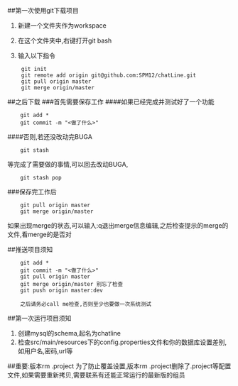 ##第一次使用git下载项目
1. 新建一个文件夹作为workspace
2. 在这个文件夹中,右键打开git bash
3. 输入以下指令

		git init
		git remote add origin git@github.com:SPM12/chatLine.git
		git pull origin master
		git merge origin/master

##之后下载
###首先需要保存工作
####如果已经完成并测试好了一个功能

		git add *
		git commit -m "<做了什么>"

####否则,若还没改动完BUGA
		
		git stash
	
等完成了需要做的事情,可以回去改动BUGA,

		git stash pop

###保存完工作后
		
		git pull origin master
		git merge origin/master

如果出现merge的状态,可以输入:q退出merge信息编辑,之后检查提示的merge的文件,看merge的是否对
		
##推送项目须知
		
		git add *
		git commit -m "<做了什么>"
		git pull origin master 
		git merge origin/master 别忘了检查
		git push origin master:dev

		之后请务必call me检查,否则至少也要做一次系统测试
		
##第一次运行项目须知
1. 创建mysql的schema,起名为chatline
2. 检查src/main/resources下的config.properties文件和你的数据库设置差别,如用户名,密码,url等

##重要:版本rm .project
为了防止覆盖设置,版本rm .project删除了.project等配置文件,如果需要重新拷贝,需要联系有还能正常运行的最新版的组员
